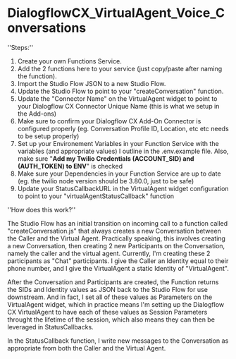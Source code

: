 # DialogflowCX_VirtualAgent_Voice_Conversations

''Steps:''
1. Create your own Functions Service. 
2. Add the 2 functions here to your service (just copy/paste after naming the function).
3. Import the Studio Flow JSON to a new Studio Flow. 
4. Update the Studio Flow to point to your "createConversation" function.
5. Update the "Connector Name" on the VirtualAgent widget to point to your Dialogflow CX Connector Unique Name (this is what we setup in the Add-ons)
6. Make sure to confirm your Dialogflow CX Add-On Connector is configured properly (eg. Conversation Profile ID, Location, etc etc needs to be setup properly)
7. Set up your Environement Variables in your Function Service with the variables (and appropriate values) I outline in the .env.example file. Also, make sure "<b>Add my Twilio Credentials (ACCOUNT_SID) and (AUTH_TOKEN) to ENV</b>" is checked
8. Make sure your Dependencies in your Function Service are up to date (eg. the twilio node version should be 3.80.0, just to be safe)
9. Update your StatusCallbackURL in the VirtualAgent widget configuration to point to your "virtualAgentStatusCallback" function

''How does this work?''

The Studio Flow has an initial transition on incoming call to a function called "createConversation.js" that always creates a new Conversation between the Caller and the Virtual Agent. Practically speaking, this involves creating a new Conversation, then creating 2 new Participants on the Conversation, namely the caller and the virtual agent. Currently, I'm creating these 2 participants as "Chat" participants. I give the Caller an Identity equal to their phone number, and I give the VirtualAgent a static Identity of "VirtualAgent".

After the Conversation and Participants are created, the Function returns the SIDs and Identity values as JSON back to the Studio Flow for use downstream. And in fact, I set all of these values as Parameters on the VirtualAgent widget, which in practice means I'm setting up the Dialogflow CX VirtualAgent to have each of these values as Session Parameters throught the lifetime of the session, which also means they can then be leveraged in StatusCallbacks.

In the StatusCallback function, I write new messages to the Conversation as appropriate from both the Caller and the Virtual Agent. 
